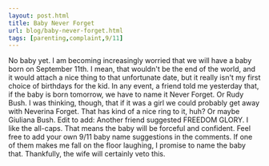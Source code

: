 ```yaml
---
layout: post.html
title: Baby Never Forget
url: blog/baby-never-forget.html
tags: [parenting,complaint,9/11]
---
```

No baby yet. I am becoming increasingly worried that we will have a baby born on September 11th. I mean, that wouldn't be the end of the world, and it would attach a nice thing to that unfortunate date, but it really isn't my first choice of birthdays for the kid. In any event, a friend told me yesterday that, if the baby is born tomorrow, we have to name it Never Forget. Or Rudy Bush. I was thinking, though, that if it was a girl we could probably get away with Neverina Forget. That has kind of a nice ring to it, huh? Or maybe Giuliana Bush. Edit to add:  Another friend suggested FREEDOM GLORY. I like the all-caps. That means the baby will be forceful and confident. Feel free to add your own 9/11 baby name suggestions in the comments. If one of them makes me fall on the floor laughing, I promise to name the baby that. Thankfully, the wife will certainly veto this.
